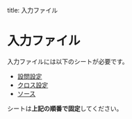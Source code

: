 title: 入力ファイル

# 入力ファイル

入力ファイルには以下のシートが必要です。

* [設問設定]
* [クロス設定]
* [ソース]

シートは**上記の順番で固定**してください。


[設問設定]: settings.html
[クロス設定]: settings.html#cross_setting
[ソース]: source.html
